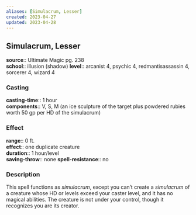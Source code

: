 ```yaml
---
aliases: [Simulacrum, Lesser]
created: 2023-04-27
updated: 2023-04-28
---
```


## Simulacrum, Lesser

**source**:: Ultimate Magic pg. 238  
**school**:: illusion (shadow)
**level**:: arcanist 4, psychic 4, redmantisassassin 4, sorcerer 4, wizard 4

### Casting

**casting-time**:: 1 hour  
**components**:: V, S, M (an ice sculpture of the target plus powdered rubies worth 50 gp per HD of the simulacrum)

### Effect

**range**:: 0 ft.  
**effect**:: one duplicate creature  
**duration**:: 1 hour/level  
**saving-throw**:: none
**spell-resistance**:: no

### Description

This spell functions as *simulacrum*, except you can’t create a *simulacrum* of a creature whose HD or levels exceed your caster level, and it has no magical abilities. The creature is not under your control, though it recognizes you are its creator.

